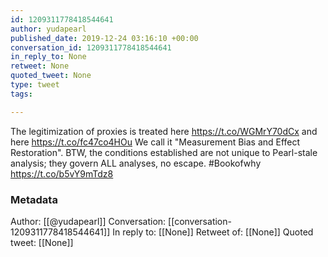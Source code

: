 ```yaml
---
id: 1209311778418544641
author: yudapearl
published_date: 2019-12-24 03:16:10 +00:00
conversation_id: 1209311778418544641
in_reply_to: None
retweet: None
quoted_tweet: None
type: tweet
tags:

---
```


The legitimization of proxies is treated here  https://t.co/WGMrY70dCx and here   https://t.co/fc47co4HOu We call it "Measurement Bias and Effect Restoration". BTW, the conditions established are not unique to Pearl-stale analysis; they govern ALL analyses, no escape. #Bookofwhy https://t.co/b5vY9mTdz8

### Metadata

Author: [[@yudapearl]]
Conversation: [[conversation-1209311778418544641]]
In reply to: [[None]]
Retweet of: [[None]]
Quoted tweet: [[None]]
